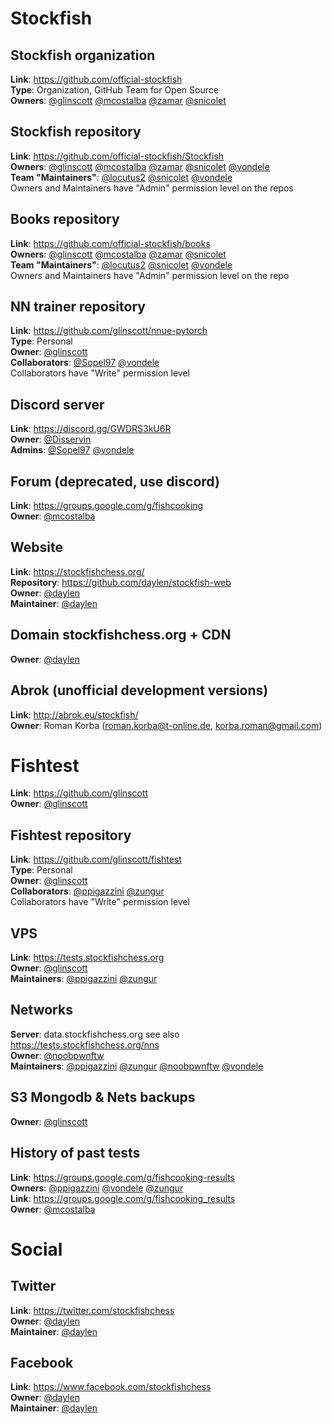 # Stockfish

## Stockfish organization

**Link**: https://github.com/official-stockfish  
**Type**: Organization, GitHub Team for Open Source  
**Owners**: [@glinscott](https://github.com/glinscott) [@mcostalba](https://github.com/mcostalba) [@zamar](https://github.com/zamar) [@snicolet](https://github.com/snicolet)

## Stockfish repository

**Link**: https://github.com/official-stockfish/Stockfish  
**Owners**:
[@glinscott](https://github.com/glinscott) [@mcostalba](https://github.com/mcostalba) [@zamar](https://github.com/zamar) [@snicolet](https://github.com/snicolet) [@vondele](https://github.com/vondele)  
**Team "Maintainers"**: [@locutus2](https://github.com/locutus2) [@snicolet](https://github.com/snicolet) [@vondele](https://github.com/vondele)  
Owners and Maintainers have "Admin" permission level on the repos

## Books repository

**Link**: https://github.com/official-stockfish/books  
**Owners**: [@glinscott](https://github.com/glinscott) [@mcostalba](https://github.com/mcostalba) [@zamar](https://github.com/zamar) [@snicolet](https://github.com/snicolet)  
**Team "Maintainers"**: [@locutus2](https://github.com/locutus2) [@snicolet](https://github.com/snicolet) [@vondele](https://github.com/vondele)  
Owners and Maintainers have "Admin" permission level on the repo

## NN trainer repository

**Link**: https://github.com/glinscott/nnue-pytorch  
**Type**: Personal  
**Owner**: [@glinscott](https://github.com/glinscott)  
**Collaborators**: [@Sopel97](https://github.com/Sopel97) [@vondele](https://github.com/vondele)  
Collaborators have "Write" permission level

## Discord server

**Link**: https://discord.gg/GWDRS3kU6R  
**Owner**: [@Disservin](https://github.com/Disservin)  
**Admins**: [@Sopel97](https://github.com/Sopel97) [@vondele](https://github.com/vondele)

## Forum (deprecated, use discord)

**Link**: https://groups.google.com/g/fishcooking  
**Owner**: [@mcostalba](https://github.com/mcostalba)

## Website

**Link**: https://stockfishchess.org/  
**Repository**: https://github.com/daylen/stockfish-web  
**Owner**: [@daylen](https://github.com/daylen)  
**Maintainer**: [@daylen](https://github.com/daylen)

## Domain stockfishchess.org + CDN

**Owner**: [@daylen](https://github.com/daylen)

## Abrok (unofficial development versions)

**Link**: http://abrok.eu/stockfish/  
**Owner**: Roman Korba ([roman.korba@t-online.de](mailto:roman.korba@t-online.de), [korba.roman@gmail.com](mailto:korba.roman@gmail.com))

# Fishtest

**Link**: https://github.com/glinscott  
**Owner**: [@glinscott](https://github.com/glinscott)

## Fishtest repository

**Link**: https://github.com/glinscott/fishtest  
**Type**: Personal  
**Owner**: [@glinscott](https://github.com/glinscott)  
**Collaborators**: [@ppigazzini](https://github.com/ppigazzini) [@zungur](https://github.com/zungur)  
Collaborators have "Write" permission level

## VPS

**Link**: https://tests.stockfishchess.org  
**Owner**: [@glinscott](https://github.com/glinscott)  
**Maintainers**: [@ppigazzini](https://github.com/ppigazzini) [@zungur](https://github.com/zungur)

## Networks

**Server**: data.stockfishchess.org see also https://tests.stockfishchess.org/nns  
**Owner**: [@noobpwnftw](https://github.com/noobpwnftw)  
**Maintainers**: [@ppigazzini](https://github.com/ppigazzini) [@zungur](https://github.com/zungur) [@noobpwnftw](https://github.com/noobpwnftw) [@vondele](https://github.com/vondele)

## S3 Mongodb & Nets backups

**Owner**: [@glinscott](https://github.com/glinscott)

## History of past tests

**Link**: https://groups.google.com/g/fishcooking-results  
**Owners**: [@ppigazzini](https://github.com/ppigazzini) [@vondele](https://github.com/vondele) [@zungur](https://github.com/zungur)  
**Link**: https://groups.google.com/g/fishcooking_results  
**Owner**: [@mcostalba](https://github.com/mcostalba)

# Social

## Twitter

**Link**: https://twitter.com/stockfishchess  
**Owner**: [@daylen](https://github.com/daylen)  
**Maintainer**: [@daylen](https://github.com/daylen)

## Facebook

**Link**: https://www.facebook.com/stockfishchess  
**Owner**: [@daylen](https://github.com/daylen)  
**Maintainer**: [@daylen](https://github.com/daylen)
